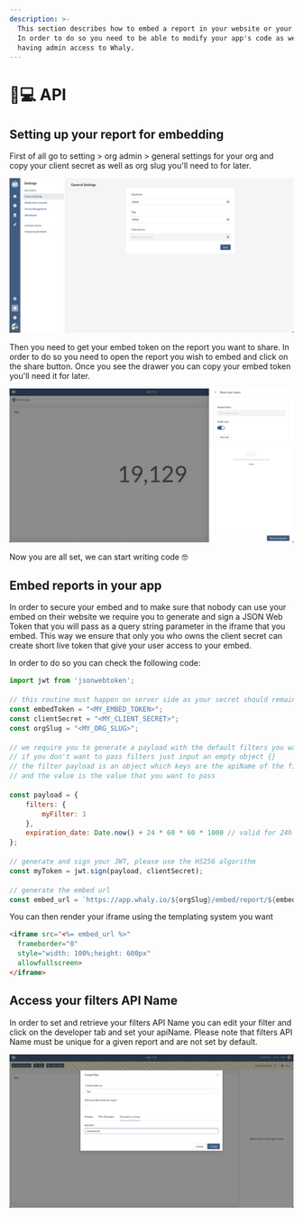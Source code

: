 ```yaml
---
description: >-
  This section describes how to embed a report in your website or your webapp.
  In order to do so you need to be able to modify your app's code as well as
  having admin access to Whaly.
---
```


# 👩💻 API

## Setting up your report for embedding

First of all go to setting > org admin > general settings for your org and copy your client secret as well as org slug you'll need to for later.

![Getting your client secret](<../.gitbook/assets/image (218).png>)

Then you need to get your embed token on the report you want to share. In order to do so you need to open the report you wish to embed and click on the share button. Once you see the drawer you can copy your embed token you'll need it for later.

![Get your embed token](<../.gitbook/assets/image (184).png>)

Now you are all set, we can start writing code 🤓

## Embed reports in your app

In order to secure your embed and to make sure that nobody can use your embed on their website we require you to generate and sign a JSON Web Token that you will pass as a query string parameter in the iframe that you embed. This way we ensure that only you who owns the client secret can create short live token that give your user access to your embed.

In order to do so you can check the following code:

```javascript
import jwt from 'jsonwebtoken';

// this routine must happen on server side as your secret should remain secret
const embedToken = "<MY_EMBED_TOKEN>";
const clientSecret = "<MY_CLIENT_SECRET>";
const orgSlug = "<MY_ORG_SLUG>";

// we require you to generate a payload with the default filters you want to pass
// if you don't want to pass filters just input an empty object {}
// the filter payload is an object which keys are the apiName of the filter
// and the value is the value that you want to pass

const payload = {
    filters: { 
        myFilter: 1 
    }, 
    expiration_date: Date.now() + 24 * 60 * 60 * 1000 // valid for 24h
};

// generate and sign your JWT, please use the HS256 algorithm
const myToken = jwt.sign(payload, clientSecret);

// generate the embed url
const embed_url = `https://app.whaly.io/${orgSlug}/embed/report/${embedToken}?token=${myToken}`
```

You can then render your iframe using the templating system you want

```html
<iframe src="<%= embed_url %>" 
  frameborder="0" 
  style="width: 100%;height: 600px" 
  allowfullscreen>
</iframe>
```

## Access your filters API Name

In order to set and retrieve your filters API Name you can edit your filter and click on the developer tab and set your apiName. Please note that filters API Name must be unique for a given report and are not set by default.

![Setting an API Name](<../.gitbook/assets/image (180).png>)
